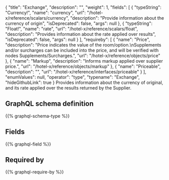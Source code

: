 {
  "title": "Exchange",
  "description": "",
  "weight": 1,
  "fields": [
    {
      "typeString": "Currency!",
      "name": "currency",
      "url": "/hotel-x/reference/scalars/currency",
      "description": "Provide information about the currency of origin",
      "isDeprecated": false,
      "args": null
    },
    {
      "typeString": "Float!",
      "name": "rate",
      "url": "/hotel-x/reference/scalars/float",
      "description": "Provides information about the rate applied over results",
      "isDeprecated": false,
      "args": null
    }
  ],
  "requireby": [
    {
      "name": "Price",
      "description": "Price indicates the value of the room/option.\nSupplements and/or surcharges can be included into the price, and will be verified with nodes Supplements/Surcharges.",
      "url": "/hotel-x/reference/objects/price"
    },
    {
      "name": "Markup",
      "description": "Informs markup applied over supplier price.",
      "url": "/hotel-x/reference/objects/markup"
    },
    {
      "name": "Priceable",
      "description": "",
      "url": "/hotel-x/reference/interfaces/priceable"
    }
  ],
  "enumValues": null,
  "operator": "type",
  "typename": "Exchange",
  "hideGithubLink": true
}
Provides information about the currency of original, and its rate applied over the results returned by the Supplier.
## GraphQL schema definition

{{% graphql-schema-type %}}

## Fields

{{% graphql-field %}}

## Required by

{{% graphql-require-by %}}
